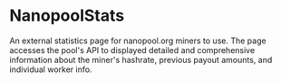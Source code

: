 # NanopoolStats
An external statistics page for nanopool.org miners to use. The page accesses the pool's API to displayed detailed and comprehensive information about the miner's hashrate, previous payout amounts, and individual worker info.
